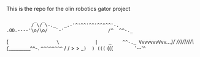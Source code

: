 This is the repo for the olin robotics gator project

              _  _
             / \/ \-._   _.-'^'^^'^^'^^"^^'-.
    .OO.----'\o/\o/   `-'                /^  ^^-._
   (    `                 \             |    _    ^^-._
    VvvvvvvVvv`___...)_/  /_/_/_/_/_/_/_/\  (__________^^-.
     `^^^^^^^^`       /  /                >  >        _`)  )
                     (((`                (((`        `'--'^

